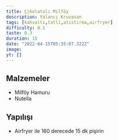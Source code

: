 ```yaml
---
title: Çikolatalı Milföy
description: Yalancı Kruvasan
tags: [kahvalti,tatli,atistirma,airfryer]
difficulty: 0.1
taste: 0.3
duration: 15
date: "2022-04-15T05:35:07.322Z"
image:
yt: []
---
```


## Malzemeler

* Milföy Hamuru
* Nutella

## Yapılışı

* Airfryer ile 160 derecede 15 dk pişirin